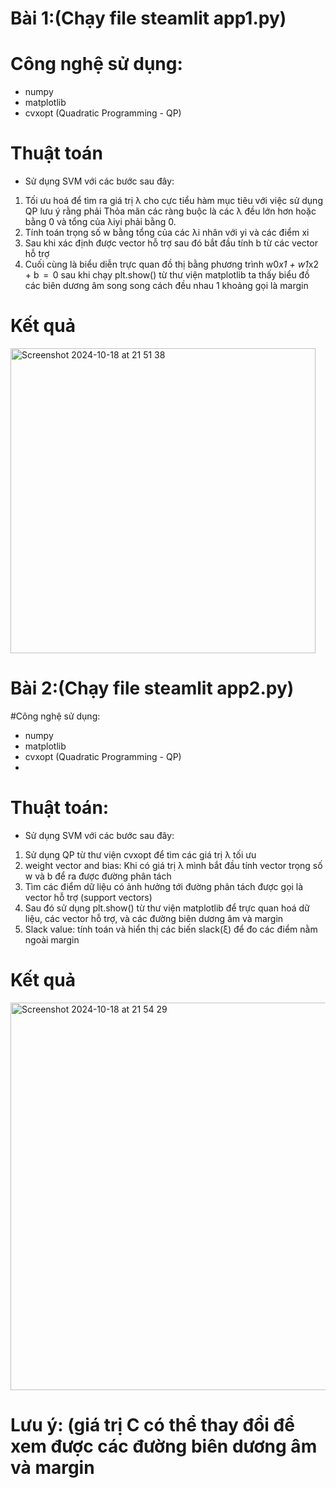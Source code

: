# Bài 1:(Chạy file steamlit app1.py)
# Công nghệ sử dụng:
- numpy
- matplotlib
- cvxopt (Quadratic Programming - QP)

# Thuật toán
- Sử dụng SVM với các bước sau đây:
1. Tối ưu hoá để tìm ra giá trị λ cho cực tiểu hàm mục tiêu với việc sử dụng QP lưu ý rằng phải Thỏa mãn các ràng buộc là các λ đều lớn hơn hoặc bằng 0 và tổng của λiyi phải bằng 0.
2. Tính toán trọng số w bằng tổng của các λi nhân với yi và các điểm xi
3. Sau khi xác định được vector hỗ trợ sau đó bắt đầu tính b từ các vector hỗ trợ 
4. Cuối cùng là biểu diễn trực quan đồ thị bằng phương trình w0*x1 + w1*x2 + b ‎ =  0 sau khi chạy plt.show() từ thư viện matplotlib ta thấy biểu đồ các biên dương âm song song cách đều nhau 1 khoảng gọi là margin

# Kết quả
<img width="488" alt="Screenshot 2024-10-18 at 21 51 38" src="https://github.com/user-attachments/assets/1591792a-7874-44d7-b558-0e5d9a2e8fd8">


# Bài 2:(Chạy file steamlit app2.py)
#Công nghệ sử dụng:
- numpy
- matplotlib
- cvxopt (Quadratic Programming - QP)
- 
# Thuật toán:
- Sử dụng SVM với các bước sau đây:
1. Sử dụng QP từ thư viện cvxopt để tìm các giá trị λ tối ưu
2. weight vector and bias: Khi có giá trị λ mình bắt đầu tính vector trọng số w và b để ra được đường phân tách
3. Tìm các điểm dữ liệu có ảnh hưởng tới đường phân tách được gọi là vector hỗ trợ (support vectors)
4. Sau đó sử dụng plt.show() từ thư viện matplotlib để trực quan hoá dữ liệu, các vector hỗ trợ, và các đường biên dương âm và margin
5. Slack value: tính toán và hiển thị các biến slack(ξ) để đo các điểm nằm ngoài margin

# Kết quả 
<img width="620" alt="Screenshot 2024-10-18 at 21 54 29" src="https://github.com/user-attachments/assets/43c65c5a-3081-4cc4-b3b8-924630586ebc">

# Lưu ý: (giá trị C có thể thay đổi để xem được các đường biên dương âm và margin
